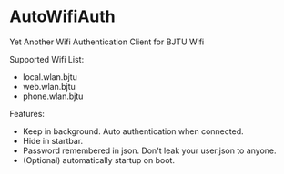 # AutoWifiAuth
Yet Another Wifi Authentication Client for BJTU Wifi

Supported Wifi List:

- local.wlan.bjtu
- web.wlan.bjtu
- phone.wlan.bjtu

Features:

- Keep in background. Auto authentication when connected.
- Hide in startbar.
- Password remembered in json. Don't leak your user.json to anyone.
- (Optional) automatically startup on boot.
